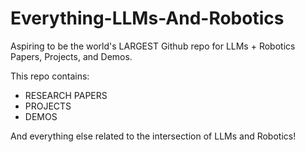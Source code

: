 # Everything-LLMs-And-Robotics
Aspiring to be the world's LARGEST Github repo for LLMs + Robotics Papers, Projects, and Demos.  

This repo contains: 
* RESEARCH PAPERS 
* PROJECTS 
* DEMOS 

And everything else related to the intersection of LLMs and Robotics!


